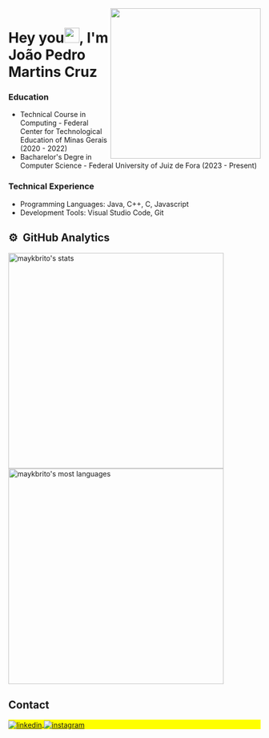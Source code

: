 
<img align="right" width="300em" src="https://raw.githubusercontent.com/gist/JoaoPedroSPT/e596cc0e87d97409aa7c99fccf889a0e/raw/4b4a5ceb962f068981175e08827e91c4e4381c24/pc.svg"/>
<h1 align="left">Hey you<img src="https://raw.githubusercontent.com/kaueMarques/kaueMarques/master/hi.gif" height="30px">, I'm João Pedro Martins Cruz</h1>
<p align="left"> </p>

<h3>Education</h3>

- Technical Course in Computing - Federal Center for Technological Education of Minas Gerais (2020 - 2022)
- Bacharelor's Degre in Computer Science - Federal University of Juiz de Fora (2023 - Present)

<h3>Technical Experience </h3>

- Programming Languages: Java, C++, C, Javascript
- Development Tools: Visual Studio Code, Git 


## ⚙️ &nbsp;GitHub Analytics

<p align="left">
<img width="430em" src="https://github-readme-stats.vercel.app/api?username=JoaoPedroSPT&show_icons=true&theme=vision-friendly-dark" alt="maykbrito's stats"/>
<img width="430em" src="https://github-readme-stats.vercel.app/api/top-langs/?username=JoaoPedroSPT&layout=compact&theme=vision-friendly-dark" alt="maykbrito's most languages"/>
</p>

## Contact

<p align="left" style="background:yellow">

<a href="https://linkedin.com/in/martinsjoaopedro" target="_blank">
  <img align="center" src="https://img.shields.io/badge/-joaopedro-05122A?style=flat&logo=linkedin" alt="linkedin"/>
</a>
  
<a href="https://instagram.com/for.jpec" target="_blank">
 <img align="center" src="https://img.shields.io/badge/-for.jpec-05122A?style=flat&logo=instagram" alt="instagram"/>
</a>
  
<!--

<br><br>

## 🛠 &nbsp;Tech Stack

![JavaScript](https://img.shields.io/badge/-JavaScript-05122A?style=flat&logo=javascript)&nbsp;
![Node.js](https://img.shields.io/badge/-Node.js-05122A?style=flat&logo=node.js)&nbsp;
![HTML](https://img.shields.io/badge/-HTML-05122A?style=flat&logo=HTML5)&nbsp;
![CSS](https://img.shields.io/badge/-CSS-05122A?style=flat&logo=CSS3&logoColor=1572B6)&nbsp;
![React](https://img.shields.io/badge/-React-05122A?style=flat&logo=react)&nbsp;
![Git](https://img.shields.io/badge/-Git-05122A?style=flat&logo=git)&nbsp;
![GitHub](https://img.shields.io/badge/-GitHub-05122A?style=flat&logo=github)&nbsp;
![Markdown](https://img.shields.io/badge/-Markdown-05122A?style=flat&logo=markdown)&nbsp;
![Visual Studio Code](https://img.shields.io/badge/-Visual%20Studio%20Code-05122A?style=flat&logo=visual-studio-code&logoColor=007ACC)&nbsp;
![PostgreSQL](https://img.shields.io/badge/-PostgreSQL-05122A?style=flat&logo=postgresql)&nbsp;
![SQLite](https://img.shields.io/badge/-SQLite-05122A?style=flat&logo=sqlite)&nbsp;

<br><br>

<a href="https://youtube.com/maykbrito" target="_blank">
 <img align="center" src="https://img.shields.io/badge/-maykbrito-05122A?style=flat&logo=youtube" alt="youtube"/>
</a>
</p>


-->

<br><br>



<!--



<img width="490em" src="https://github-readme-twitter-gazf.vercel.app/api?id=maykbrito&layout=wide&show_reply=off&show_retweet=off" />


**maykbrito/maykbrito** is a ✨ _special_ ✨ repository because its `README.md` (this file) appears on your GitHub profile.

Here are some ideas to get you started:


-->
